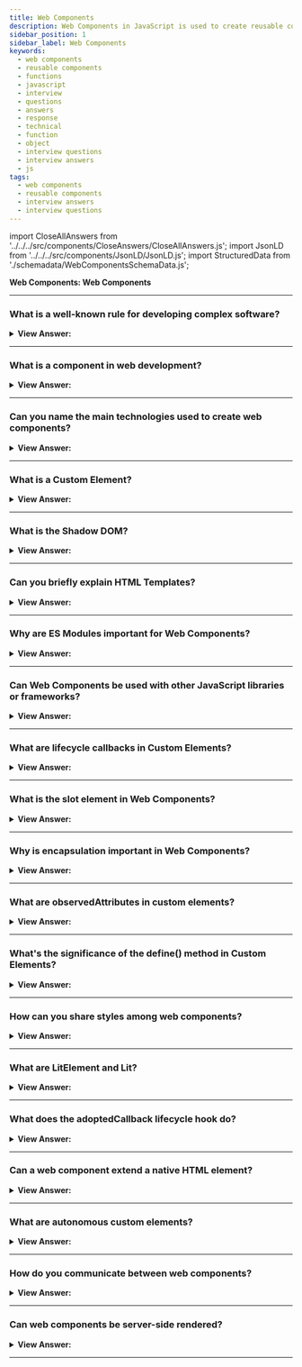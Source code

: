 ```yaml
---
title: Web Components
description: Web Components in JavaScript is used to create reusable components. Their function is encapsulated away from the rest of your code and used in your web apps.
sidebar_position: 1
sidebar_label: Web Components
keywords:
  - web components
  - reusable components
  - functions
  - javascript
  - interview
  - questions
  - answers
  - response
  - technical
  - function
  - object
  - interview questions
  - interview answers
  - js
tags:
  - web components
  - reusable components
  - interview answers
  - interview questions
---
```


import CloseAllAnswers from '../../../src/components/CloseAnswers/CloseAllAnswers.js';
import JsonLD from '../../../src/components/JsonLD/JsonLD.js';
import StructuredData from './schemadata/WebComponentsSchemaData.js';

<JsonLD data={StructuredData} />

<head>
  <title>Web Components | JavaScript Frontend Interview Questions</title>
</head>

**Web Components: Web Components**

<CloseAllAnswers />

---

### What is a well-known rule for developing complex software?

<details>
  <summary><strong>View Answer:</strong></summary>
  <div>
  <div><strong>Interview Response:</strong> "Follow the KISS principle: 'Keep it Simple, Stupid'. Overcomplication often leads to bugs, maintainability issues, and unnecessary complexity. Opt for the simplest solution that meets the project's requirements and constraints." It advises that systems perform best when they have simple designs rather than complex ones.
    </div>
  </div>
</details>

---

### What is a component in web development?

<details>
  <summary><strong>View Answer:</strong></summary>
  <div>
  <div><strong>Interview Response:</strong> In web development, a component is a reusable, self-contained block of code that encapsulates specific functionality or user interface elements. Examples include navigation bars, buttons, forms, or carousels. Modern frameworks like React and Vue popularized this component-based approach.
    </div><br />
  <div><strong className="codeExample">React Code Example:</strong><br /><br />

  <div></div>

Here's a basic example of a component in React:

```jsx
import React from 'react';

class HelloWorld extends React.Component {
  render() {
    return <h1>Hello, World!</h1>;
  }
}

export default HelloWorld;
```

This component, when rendered, will display the text "Hello, World!" within an h1 HTML element. It can be reused anywhere in your application simply by importing and including it like so:

```jsx
import React from 'react';
import HelloWorld from './HelloWorld';

class App extends React.Component {
  render() {
    return (
      <div>
        <HelloWorld />
      </div>
    );
  }
}

export default App;
```

In this way, components can be modular, reusable, and easy to maintain.

  </div>
  </div>
</details>

---

### Can you name the main technologies used to create web components?

<details>
  <summary><strong>View Answer:</strong></summary>
  <div>
  <div><strong>Interview Response:</strong> Web Components are primarily created using three main web technologies: HTML Templates (for defining reusable markup), Custom Elements (for defining custom behavior), and Shadow DOM (for encapsulation and style scoping).
  </div>
  </div>
</details>

---

### What is a Custom Element?

<details>
  <summary><strong>View Answer:</strong></summary>
  <div>
  <div><strong>Interview Response:</strong> Custom Elements are a Web Components standard, allowing developers to define and use new types of HTML tags, with their own behaviors and properties, extending the existing HTML vocabulary.
  </div><br />
  <div><strong className="codeExample">Code Example:</strong> Custom element in JavaScript using the `CustomElementRegistry`:<br /><br />

  <div></div>

```javascript
// Define a custom element called "my-element"
class MyElement extends HTMLElement {
  constructor() {
    super();

    // Create a shadow root
    const shadow = this.attachShadow({ mode: 'open' });

    // Create a paragraph element
    const paragraph = document.createElement('p');
    paragraph.textContent = 'This is a custom element.';

    // Append the paragraph to the shadow root
    shadow.appendChild(paragraph);
  }
}

// Register the custom element with the browser
customElements.define('my-element', MyElement);
```

Once the custom element is defined and registered, you can use it in your HTML markup like any other HTML element:

```html
<my-element></my-element>
```

When the browser encounters `<my-element>` in the HTML, it will create an instance of the `MyElement` class and display its contents. In this example, it will show the paragraph "This is a custom element."

  </div>
  </div>
</details>

---

### What is the Shadow DOM?

<details>
  <summary><strong>View Answer:</strong></summary>
  <div>
  <div><strong>Interview Response:</strong> Custom Elements are a Web Components standard, allowing developers to define and use new types of HTML tags, with their own behaviors and properties, extending the existing HTML vocabulary.
  </div><br />
  <div><strong className="codeExample">Code Example:</strong><br /><br />

  <div></div>

Here's a basic example of creating a web component using Custom Elements and Shadow DOM:

```javascript
class MyCustomElement extends HTMLElement {
  constructor() {
    super();
    // Attach a shadow root to the element.
    let shadowRoot = this.attachShadow({mode: 'open'});
    shadowRoot.innerHTML = `
      <style>
        p {
          color: blue;
        }
      </style>
      <p>Hello, World!</p>
    `;
  }
}

// Define the new element
customElements.define('my-custom-element', MyCustomElement);
```

You can then use this custom element just like any other HTML element:

```html
<my-custom-element></my-custom-element>
```

The text "Hello, World!" will be displayed in blue, and the CSS styling won't affect other `p` elements outside this component, thanks to Shadow DOM encapsulation.

  </div>
  </div>
</details>

---

### Can you briefly explain HTML Templates?

<details>
  <summary><strong>View Answer:</strong></summary>
  <div>
  <div><strong>Interview Response:</strong> HTML Templates define reusable chunks of HTML. They're written within a &#60;template&#62; tag and are not rendered until activated with JavaScript. This feature allows for dynamic and efficient content generation.
  </div><br />
  <div><strong className="codeExample">Code Example:</strong><br /><br />

  <div></div>

Here's a simple example of using an HTML template:

```html
<!-- Define the template -->
<template id="myTemplate">
  <p>Hello, World!</p>
</template>

<!-- Use the template -->
<script>
  const template = document.getElementById('myTemplate');
  const clone = document.importNode(template.content, true);
  document.body.appendChild(clone);
</script>
```

In this example, the HTML inside the `<template>` tag isn't rendered by default. It only gets rendered when you use JavaScript to select the template by its id, clone its content, and append it to the body of the document. This allows you to use the same chunk of HTML in multiple places without rewriting it.

  </div>
  </div>
</details>

---

### Why are ES Modules important for Web Components?

<details>
  <summary><strong>View Answer:</strong></summary>
  <div>
  <div><strong>Interview Response:</strong> ES Modules are crucial for Web Components as they allow importing and exporting of JavaScript functionalities, helping create encapsulated, reusable components while efficiently managing dependencies and code organization.</div><br />
  <div><strong className="codeExample">Code Example:</strong><br /><br />

  <div></div>

Here is a simple example of an ES module being used with a web component:

**greeting-component.js**

```javascript
class GreetingComponent extends HTMLElement {
  connectedCallback() {
    this.innerHTML = `<p>Hello, World!</p>`;
  }
}
customElements.define('greeting-component', GreetingComponent);

export default GreetingComponent;
```

**main.js**

```javascript
import GreetingComponent from './greeting-component.js';

const greeting = new GreetingComponent();

document.body.appendChild(greeting);
```

**index.html**

```html
<script type="module" src="main.js"></script>
```

In this example, the `greeting-component.js` file defines and exports a new web component. Then, in the `main.js` file, that component is imported, instantiated, and added to the document body. The HTML file includes the `main.js` file as a module, enabling it to use the import statement.

  </div>
  </div>
</details>

---

### Can Web Components be used with other JavaScript libraries or frameworks?

<details>
  <summary><strong>View Answer:</strong></summary>
  <div>
  <div><strong>Interview Response:</strong> Yes, Web Components are designed to be library and framework agnostic. They can be used with JavaScript libraries and frameworks like React, Angular, or Vue, ensuring interoperability across different codebases.
  </div><br />
  <div><strong className="codeExample">Code Example:</strong><br /><br />

  <div></div>

Here's an example of using a custom Web Component in conjunction with the React framework.

```js
// Define a custom Web Component called "my-element"
class MyElement extends HTMLElement {
  constructor() {
    super();

    const shadow = this.attachShadow({ mode: 'open' });

    const paragraph = document.createElement('p');
    paragraph.textContent = 'This is a custom element.';

    shadow.appendChild(paragraph);
  }
}

// Register the custom Web Component
customElements.define('my-element', MyElement);

// Create a React component that uses the custom Web Component
function App() {
  return (
    <div>
      <h1>Hello, React!</h1>
      <my-element></my-element>
    </div>
  );
}

// Render the React component
ReactDOM.render(<App />, document.getElementById('root'));
```

We use the ReactDOM.render method to render the App component and mount it on the DOM element with the ID 'root'.

By combining Web Components with React, you can take advantage of the component-based architecture of React while using the custom Web Component as a reusable UI element within your React application.

  </div>
  </div>
</details>

---

### What are lifecycle callbacks in Custom Elements?

<details>
  <summary><strong>View Answer:</strong></summary>
  <div>
  <div><strong>Interview Response:</strong> Lifecycle callbacks in Custom Elements are special methods triggered at different stages of a component's lifecycle, including creation (constructor), insertion (connectedCallback), removal (disconnectedCallback), and attribute changes (attributeChangedCallback).
  </div><br />
  <div><strong className="codeExample">Code Example:</strong><br /><br />

  <div></div>

Sure! Lifecycle callbacks in Custom Elements allow you to define and execute code at different stages of the element's lifecycle. Here's an example that demonstrates some of the lifecycle callbacks available in Custom Elements:

```javascript
class MyElement extends HTMLElement {
  // `constructor` is called when an instance of the element is created.
  constructor() {
    super();
    console.log('Constructor called');
  }
  // `connectedCallback` is called when the element is connected to the DOM
  connectedCallback() {
    console.log('Element connected to the DOM');
  }
  // `disconnectedCallback` is called when the element is removed from the DOM.
  disconnectedCallback() {
    console.log('Element removed from the DOM');
  }

  attributeChangedCallback(name, oldValue, newValue) {
    console.log(`Attribute ${name} changed from ${oldValue} to ${newValue}`);
  }

  adoptedCallback() {
    console.log('Element moved to a new document');
  }
}

customElements.define('my-element', MyElement);
```

After defining the `MyElement` class and its lifecycle callbacks, we register the custom element using `customElements.define`.

When an instance of `MyElement` is created and added to the DOM, you'll see the corresponding messages logged to the console, depending on the lifecycle events that occur.

  </div>
  </div>
</details>

---

### What is the slot element in Web Components?

<details>
  <summary><strong>View Answer:</strong></summary>
  <div>
  <div><strong>Interview Response:</strong> The `slot` element in Web Components is part of the Shadow DOM specification and allows for content projection, i.e., passing HTML content from outside into designated places within your component's template.
  </div><br />
  <div><strong className="codeExample">Code Example:</strong><br /><br />

  <div></div>

Here's a code example that demonstrates the usage of the `<slot>` element:

```javascript
class MyComponent extends HTMLElement {
  constructor() {
    super();

    const shadow = this.attachShadow({ mode: 'open' });

    // Create a template element
    const template = document.createElement('template');

    // Define the component's HTML structure
    template.innerHTML = `
      <style>
        .container {
          border: 1px solid black;
          padding: 10px;
        }
      </style>
      <div class="container">
        <h1>My Component</h1>
        <slot></slot>
      </div>
    `;

    // Clone the template content and attach it to the shadow root
    const content = template.content.cloneNode(true);
    shadow.appendChild(content);
  }
}

customElements.define('my-component', MyComponent);
```

The `<slot></slot>` element is used to define a slot where content can be inserted. In this case, it is placed inside a `<div>` element with the class "container". Any content that is passed into the component when using it in the HTML will be inserted into this slot.

To use the `MyComponent` component in HTML, you can simply include it and any content you want to insert into the slot:

```html
<my-component>
  <p>This content will be inserted into the slot.</p>
</my-component>
```

In this example, the `<p>` element with the text "This content will be inserted into the slot." will be inserted into the slot defined by the `<slot>` element inside the `MyComponent` component.

  </div>
  </div>
</details>

---

### Why is encapsulation important in Web Components?

<details>
  <summary><strong>View Answer:</strong></summary>
  <div>
  <div><strong>Interview Response:</strong> Encapsulation is important in Web Components for isolating styles and behaviors, avoiding clashes between global and component-specific code. It enhances maintainability, reusability, and ensures components function reliably across different environments.
  </div>
  </div>
</details>

---

### What are observedAttributes in custom elements?

<details>
  <summary><strong>View Answer:</strong></summary>
  <div>
  <div><strong>Interview Response:</strong> `observedAttributes` is a static getter in custom elements which returns an array of attribute names to monitor for changes. If any listed attribute changes, the `attributeChangedCallback` is invoked.
  </div><br />
  <div><strong className="codeExample">Code Example:</strong><br /><br />

  <div></div>

Here is a simple example of `observedAttributes` and `attributeChangedCallback` in a custom element:

```javascript
class CustomSquare extends HTMLElement {
  static get observedAttributes() {
    return ['length'];
  }

  attributeChangedCallback(name, oldValue, newValue) {
    if (name === 'length') {
      this.style.width = `${newValue}px`;
      this.style.height = `${newValue}px`;
      this.style.background = 'red';
    }
  }
}

customElements.define('custom-square', CustomSquare);
```

You can then use this custom element and see how the `attributeChangedCallback` responds to changes in the `length` attribute:

```html
<custom-square length="100"></custom-square>
```

In this example, changing the `length` attribute of `custom-square` will change the width and height of the square, due to the logic defined in the `attributeChangedCallback`. The square will also be styled with a red background.

  </div>
  </div>
</details>

---

### What's the significance of the define() method in Custom Elements?

<details>
  <summary><strong>View Answer:</strong></summary>
  <div>
  <div><strong>Interview Response:</strong> The `define()` method, part of the Custom Elements API, registers a new custom element in the browser, associating a given class with a string name that is used as the custom element's tag name.
  </div><br />
  <div><strong className="codeExample">Code Example:</strong><br /><br />

  <div></div>

```js
// Define the new element
customElements.define("popup-info", PopUpInfo);
```

  </div>
  </div>
</details>

---

### How can you share styles among web components?

<details>
  <summary><strong>View Answer:</strong></summary>
  <div>
  <div><strong>Interview Response:</strong> To share styles among Web Components, you can use CSS Custom Properties (CSS Variables) or shared stylesheets, imported into the Shadow DOM of each component where the styles should be applied.
  </div><br />
  <div><strong className="codeExample">Code Example:</strong><br /><br />

  <div></div>

Here's an example that demonstrates how to share styles among multiple web components.

```javascript
// Define a shared style using CSS variables
const sharedStyles = `
  :host {
    --text-color: blue;
  }

  .container {
    border: 1px solid var(--text-color);
    padding: 10px;
    color: var(--text-color);
  }
`;

// Define the first web component
class ComponentA extends HTMLElement {
  constructor() {
    super();

    const shadow = this.attachShadow({ mode: 'open' });

    const template = document.createElement('template');
    template.innerHTML = `
      <style>
        ${sharedStyles}
      </style>
      <div class="container">
        <h1>Component A</h1>
        <slot></slot>
      </div>
    `;

    const content = template.content.cloneNode(true);
    shadow.appendChild(content);
  }
}

customElements.define('component-a', ComponentA);

// Define the second web component
class ComponentB extends HTMLElement {
  constructor() {
    super();

    const shadow = this.attachShadow({ mode: 'open' });

    const template = document.createElement('template');
    template.innerHTML = `
      <style>
        ${sharedStyles}
      </style>
      <div class="container">
        <h1>Component B</h1>
        <slot></slot>
      </div>
    `;

    const content = template.content.cloneNode(true);
    shadow.appendChild(content);
  }
}

customElements.define('component-b', ComponentB);
```

In this example, we define two web components: `ComponentA` and `ComponentB`. Both components have a shared style defined using CSS variables. The shared style is stored in the `sharedStyles` variable.

To use the components in HTML, you can include them and customize the shared style by overriding the CSS variables:

```html
<component-a>
  <p slot="content">Content for Component A</p>
</component-a>

<component-b>
  <p slot="content">Content for Component B</p>
</component-b>

<style>
  component-a, component-b {
    --text-color: red;
  }
</style>
```

In this example, both components will have a red border and text color because the CSS variable `--text-color` is overridden in the `<style>` block. The content for each component is passed using the `<slot>` element with the `slot="content"` attribute.

  </div>
  </div>
</details>

---

### What are LitElement and Lit?

<details>
  <summary><strong>View Answer:</strong></summary>
  <div>
  <div><strong>Interview Response:</strong> LitElement and Lit are open-source libraries developed by Google for creating Web Components. LitElement is the base class for creating components, while Lit is the successor, offering a more lightweight, efficient solution.
  </div><br />
  <div><strong className="codeExample">Code Example:</strong><br /><br />

  <div></div>

Sure, here's a basic example of a web component created with Lit:

**First, install Lit**

```bash
npm install lit
```

**my-element.js**

```javascript
import { LitElement, html } from 'lit';

class MyElement extends LitElement {
  render() {
    return html`<p>Hello, World!</p>`;
  }
}

customElements.define('my-element', MyElement);
```

**index.html**

```html
<script type="module" src="my-element.js"></script>

<my-element></my-element>
```

This is a simple component that displays "Hello, World!". It extends from `LitElement` and uses the `html` tag function for its template. The `render` method defines what the component should display.

  </div>
  </div>
</details>

---

### What does the adoptedCallback lifecycle hook do?

<details>
  <summary><strong>View Answer:</strong></summary>
  <div>
  <div><strong>Interview Response:</strong> The `adoptedCallback` is a lifecycle hook in custom elements that is called when the element is moved to a new document, helping manage any necessary state changes due to this context switch.
  </div><br />
  <div><strong className="codeExample">Code Example:</strong><br /><br />

  <div></div>

Here's an example demonstrating `adoptedCallback`:

```javascript
class CustomElement extends HTMLElement {
  adoptedCallback(oldDocument, newDocument) {
    console.log('Moved from', oldDocument, 'to', newDocument);
  }
}

customElements.define('custom-element', CustomElement);
```

In practice, elements rarely move between documents, so this callback isn't used as often as others like `connectedCallback` or `disconnectedCallback`.

It's important to note that not all browsers pass the old and new documents as arguments in `adoptedCallback`, so it's not typically recommended to rely on them. But the callback can be useful for doing work that's necessary whenever your element changes documents, regardless of which documents it's moving between.

  </div>
  </div>
</details>

---

### Can a web component extend a native HTML element?

<details>
  <summary><strong>View Answer:</strong></summary>
  <div>
  <div><strong>Interview Response:</strong> Yes, a custom element can extend native HTML elements using the extends option in the define() method.
  </div><br />
  <div><strong className="codeExample">Code Example:</strong><br /><br />

  <div></div>

Here's an example of a web component extending a native HTML element:

```javascript
class CustomButton extends HTMLButtonElement {
  connectedCallback() {
    this.addEventListener('click', () => {
      console.log('Custom button clicked!');
    });
  }
}

customElements.define('custom-button', CustomButton, { extends: 'button' });
```

In this example, the `CustomButton` class extends the native `HTMLButtonElement`. The `connectedCallback` is invoked when the button is connected to the document, and it adds a click event listener to the custom button. The `{ extends: 'button' }` option in `customElements.define()` specifies that this component extends the native `<button>` element.

You can then use the custom button in your HTML code, and it will inherit the behavior and styling of the native button:

```html
<button is="custom-button">Click me</button>
```

When the custom button is clicked, the event listener defined in the component's `connectedCallback` will log the message "Custom button clicked!" to the console.

  </div>
  </div>
</details>

---

### What are autonomous custom elements?

<details>
  <summary><strong>View Answer:</strong></summary>
  <div>
  <div><strong>Interview Response:</strong> Autonomous custom elements are standalone custom elements that do not extend any existing HTML element. They are built from scratch and provide complete control over the element's behavior, appearance, and functionality.</div><br />
  <div><strong className="codeExample">Code Example:</strong><br /><br />

  <div></div>

Here's an example of an autonomous custom element:

```javascript
class CustomElement extends HTMLElement {
  connectedCallback() {
    this.innerHTML = "<p>This is a custom element</p>";
  }
}

customElements.define('custom-element', CustomElement);
```

In this example, `CustomElement` is an autonomous custom element. The `connectedCallback` method is called when the element is inserted into the document, and it sets the inner HTML of the custom element to `<p>This is a custom element</p>`.

You can use this custom element in your HTML code as follows:

```html
<custom-element></custom-element>
```

When the page is rendered, the custom element will be displayed with the content "This is a custom element".

  </div>
  </div>
</details>

---

### How do you communicate between web components?

<details>
  <summary><strong>View Answer:</strong></summary>
  <div>
  <div><strong>Interview Response:</strong> Web components can communicate through custom events. One component can dispatch an event using the dispatchEvent method, and other components can listen for and handle those events using the addEventListener method.</div><br />
  <div><strong className="codeExample">Code Example:</strong><br /><br />

  <div></div>

Here's an example of how web components can communicate using custom events:

```javascript
// Creating a custom event
const myEvent = new CustomEvent('myCustomEvent', { detail: { message: 'Hello from Component A!' } });

// Dispatching the event from Component A
this.dispatchEvent(myEvent);

// Listening for the event in Component B
document.querySelector('#componentB').addEventListener('myCustomEvent', (event) => {
  console.log(event.detail.message); // Output: "Hello from Component A!"
});
```

In this example, Component A dispatches a custom event called "myCustomEvent" with a message in the event detail. Component B listens for that event and logs the message when it's received.

  </div>
  </div>
</details>

---

### Can web components be server-side rendered?

<details>
  <summary><strong>View Answer:</strong></summary>
  <div>
  <div><strong>Interview Response:</strong> Yes, but it requires a JavaScript environment like Node.js to parse and execute custom elements. The server can render the web component markup and send it to the client, where it can be hydrated and initialized as a fully functional web component.</div><br />
  <div><strong className="codeExample">Code Example:</strong><br /><br />

  <div></div>

Here's an example of how web components can be server-side rendered using a server-side rendering framework like Node.js with Express:

```javascript
// server.js
const express = require('express');
const app = express();

app.get('/', (req, res) => {
  // Server-side rendering the web component markup
  const componentMarkup = `<my-component></my-component>`;

  // Sending the rendered markup to the client
  res.send(`
    <!DOCTYPE html>
    <html>
      <head>
        <title>Server-side Rendered Web Component</title>
      </head>
      <body>
        ${componentMarkup}

        <!-- Hydrating and initializing the web component -->
        <script src="client.js"></script>
      </body>
    </html>
  `);
});

app.listen(3000, () => {
  console.log('Server is running on http://localhost:3000');
});
```

```javascript
// client.js
import MyComponent from './MyComponent.js';

// Hydrating and initializing the web component
customElements.define('my-component', MyComponent);
```

In this example, the server renders the markup for the web component `<my-component>` and sends it to the client. The client receives the markup, renders the static content, and then hydrates and initializes the web component using JavaScript. The `MyComponent` class is defined in a separate `MyComponent.js` file.

---

:::tip
Frameworks/libraries (React, Angular, Lit, Vue.js, Solid.js) optimize rendering, provide developer-friendly APIs, ensure consistency, offer community support, and provide additional features, simplifying server-side rendering of web components and improving development efficiency and user experience.
:::

  </div>
  </div>
</details>

---
